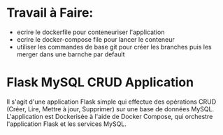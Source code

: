 # Travail à Faire:

- ecrire le dockerfile pour conteneuriser l'application
- ecrire le docker-compose file pour lancer le conteneur
- utiliser les commandes de base git pour créer les branches puis les merger dans une barnche par default

# Flask MySQL CRUD Application

Il s'agit d'une application Flask simple qui effectue des opérations CRUD (Créer, Lire, Mettre à jour, Supprimer) sur une base de données MySQL. L'application est Dockerisée à l'aide de Docker Compose, qui orchestre l'application Flask et les services MySQL.
